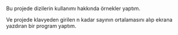 Bu projede dizilerin kullanımı hakkında örnekler yaptım.


Ve projede klavyeden girilen n kadar sayının ortalamasını alıp ekrana yazdıran bir program yaptım.